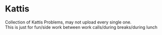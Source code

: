 # Kattis
Collection of Kattis Problems, may not upload every single one.
<br>This is just for fun/side work between work calls/during breaks/during lunch
